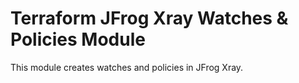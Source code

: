 # Terraform JFrog Xray Watches & Policies Module

This module creates watches and policies in JFrog Xray.
